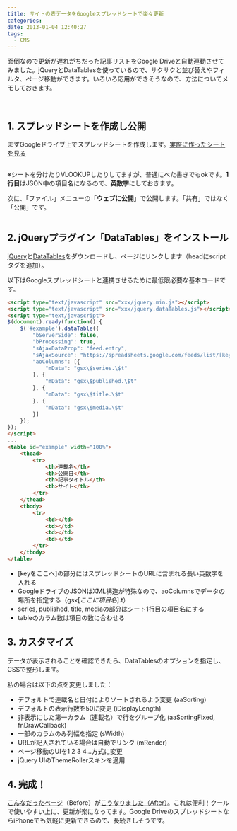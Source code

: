 ```yaml
---
title: サイトの表データをGoogleスプレッドシートで楽々更新
categories:
date: 2013-01-04 12:40:27
tags:
  - CMS
---
```


面倒なので更新が遅れがちだった記事リストをGoogle Driveと自動連動させてみました。jQueryとDataTablesを使っているので、サクサクと並び替えやフィルタ、ページ移動ができます。いろいろ応用ができそうなので、方法についてメモしておきます。
<!-- more -->

<img src="//res.cloudinary.com/mak00s/image/upload/v1523896567/google-spreadsheet-before.png" alt="" sizes="100vw" />
<img src="//res.cloudinary.com/mak00s/image/upload/v1523896567/google-spreadsheet-after.png" alt="" sizes="100vw" />

## 1\. スプレッドシートを作成し公開

まずGoogleドライブ上でスプレッドシートを作成します。[実際に作ったシートを見る](https://docs.google.com/spreadsheet/ccc?key=0AsrjFAXlY190dFd1dmxNdi1jUW0yTVJ6Mi1xMzQ2YVE)

<a href="https://docs.google.com/spreadsheet/ccc?key=0AsrjFAXlY190dFd1dmxNdi1jUW0yTVJ6Mi1xMzQ2YVE"><img src="//res.cloudinary.com/mak00s/image/upload/v1523896567/google-spreadsheet.png" alt="" sizes="100vw" /></a>

※シートを分けたりVLOOKUPしたりしてますが、普通にべた書きでもokです。**1行目**はJSON中の項目名になるので、**英数字**にしておきます。

次に、「ファイル」メニューの「**ウェブに公開**」で公開します。「共有」ではなく「公開」です。

<img src="//res.cloudinary.com/mak00s/image/upload/v1523896566/google-spreadsheet-publish.png" alt="" sizes="100vw" />

## 2\. jQueryプラグイン「DataTables」をインストール

[jQuery](http://jquery.com/)と[DataTables](http://www.datatables.net/)をダウンロードし、ページにリンクします（headにscriptタグを追加）。

以下はGoogleスプレッドシートと連携させるために最低限必要な基本コードです。

```html
<script type="text/javascript" src="xxx/jquery.min.js"></script>
<script type="text/javascript" src="xxx/jquery.dataTables.js"></script>
<script type="text/javascript">
$(document).ready(function() {
	$('#example').dataTable({
		"bServerSide": false,
		"bProcessing": true,
		"sAjaxDataProp": "feed.entry",
		"sAjaxSource": "https://spreadsheets.google.com/feeds/list/[keyをここへ]/od6/public/values?alt=json",
		"aoColumns": [{
			"mData": "gsx\$series.\$t"
		}, {
			"mData": "gsx\$published.\$t"
		}, {
			"mData": "gsx\$title.\$t"
		}, {
			"mData": "gsx\$media.\$t"
		}]
	});
});
</script>
...
<table id="example" width="100%">
	<thead>
		<tr>
			<th>連載名</th>
			<th>公開日</th>
			<th>記事タイトル</th>
			<th>サイト</th>
		</tr>
	</thead>
	<tbody>
		<tr>
			<td></td>
			<td></td>
			<td></td>
			<td></td>
		</tr>
	</tbody>
</table>
```

* [keyをここへ]の部分にはスプレッドシートのURLに含まれる長い英数字を入れる
* GoogleドライブのJSONはXML構造が特殊なので、aoColumnsでデータの場所を指定する（gsx$[ここに項目名].$t）
* series, published, title, mediaの部分はシート1行目の項目名にする
* tableのカラム数は項目の数に合わせる

## 3\. カスタマイズ

データが表示されることを確認できたら、DataTablesのオプションを指定し、CSSで整形します。

私の場合は以下の点を変更しました：

* デフォルトで連載名と日付によりソートされるよう変更 (aaSorting)
* デフォルトの表示行数を50に変更 (iDisplayLength)
* 非表示にした第一カラム（連載名）で行をグループ化 (aaSortingFixed, fnDrawCallback)
* 一部のカラムのみ列幅を指定 (sWidth)
* URLが記入されている場合は自動でリンク (mRender)
* ページ移動のUIを1 2 3 4...方式に変更
* jQuery UIのThemeRollerスキンを適用

## 4\. 完成！

[こんなだったページ](http://www.cms-ia.info/cms-ia-article/)（Before）が[こうなりました（After）](http://www.cms-ia.info/articles/)。これは便利！クールで使いやすい上に、更新が楽になってます。Google DriveのスプレッドシートならiPhoneでも気軽に更新できるので、長続きしそうです。
